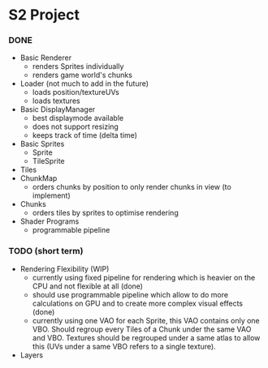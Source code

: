 # S2 Project

### DONE
* Basic Renderer
	* renders Sprites individually
	* renders game world's chunks
* Loader (not much to add in the future)
	* loads position/textureUVs
	* loads textures
* Basic DisplayManager
	* best displaymode available
	* does not support resizing
	* keeps track of time (delta time)
* Basic Sprites
	* Sprite
	* TileSprite
* Tiles
* ChunkMap
	* orders chunks by position to only render chunks in view (to implement)
* Chunks
	* orders tiles by sprites to optimise rendering 
* Shader Programs
	* programmable pipeline

### TODO (short term)
* Rendering Flexibility (WIP)
	* currently using fixed pipeline for rendering which is heavier on the CPU and not flexible at all (done)
	* should use programmable pipeline which allow to do more calculations on GPU and to create more complex visual effects (done)
	* currently using one VAO for each Sprite, this VAO contains only one VBO. Should regroup every Tiles of a Chunk under the same VAO and VBO. Textures should be regrouped under a same atlas to allow this (UVs under a same VBO refers to a single texture).
* Layers
